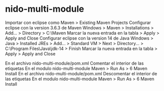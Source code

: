 # nido-multi-module
Importar con eclipse como  Maven > Existing Maven Projects
Configurar eclipse con la version 3.6.3 de Maven
    Windows > Maven > Installations > Add... > Directory > C:\Maven
    Marcar la nueva entrada en la tabla > Apply > Apply and Close
Configurar eclipse con la version 14 de Java
    Windows > Java > Installed JREs > Add... > Standard VM > Next > Directory... > C:\Program Files\Java\jdk-14 > Finish
    Marcar la nueva entrada en la tabla > Apply > Apply and Close


En el archivo nido-multi-module/pom.xml Comentar el interior de las etiquetas <modules>
En el modulo nido-multi-module Maven > Run As > 6 Maven Install
En el archivo nido-multi-module/pom.xml Descomentar el interior de las etiquetas <modules>
En el modulo nido-multi-module Maven > Run As > 6 Maven Install